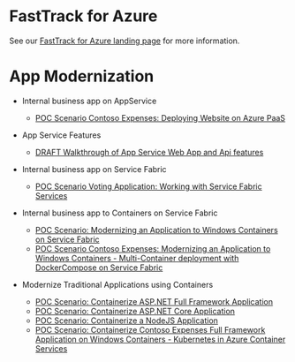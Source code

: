 # FastTrack for Azure

See our [FastTrack for Azure landing page](https://github.com/Azure/FastTrackForAzure) for more information.


# App Modernization

* Internal business app on AppService
    * [POC Scenario Contoso Expenses: Deploying Website on Azure PaaS](app-service/articles/app-service.md)
    
* App Service Features
    * [DRAFT Walkthrough of App Service Web App and Api features](webapps-features-walkthrough/fta-webapp-features-demo.md)

* Internal business app on Service Fabric
    * [POC Scenario Voting Application: Working with Service Fabric Services](service-fabric/articles/serivce-fabric.md)

* Internal business app to Containers on Service Fabric
    * [POC Scenario: Modernizing an Application to Windows Containers on Service Fabric](containers-on-service-fabric/articles/containers-on-service-fabric.md)
    * [POC Scenario Contoso Expenses: Modernizing an Application to Windows Containers - Multi-Container deployment with DockerCompose on Service Fabric](containers-on-service-fabric/articles/containers-on-service-fabric-with-compose.md)

* Modernize Traditional Applications using Containers
   * [POC Scenario: Containerize ASP.NET Full Framework Application](containers/articles/aspnet-fullframework.md)
   * [POC Scenario: Containerize ASP.NET Core Application](containers/articles/aspnet-core.md)
   * [POC Scenario: Containerize a NodeJS Application](containers/articles/node-todo.md)
  <!--
   * [POC Scenario: Containerize Contoso Expenses Full Framework Application on Windows Containers](containers/articles/contoso-expenses-fullframework-win-containers.md) -->
   * [POC Scenario: Containerize Contoso Expenses Full Framework Application on Windows Containers - Kubernetes in Azure Container Services](containers/articles/acs-with-kubernetes.md)
